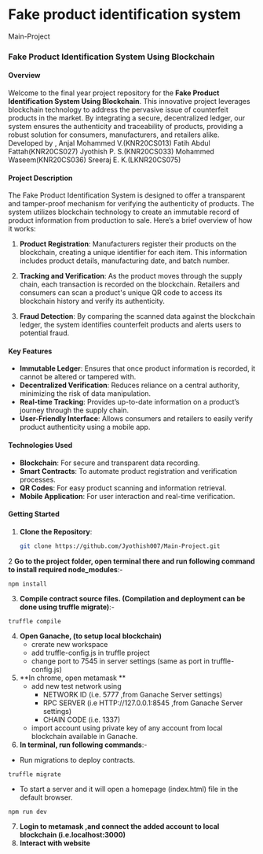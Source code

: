 # Fake product identification system
Main-Project

### Fake Product Identification System Using Blockchain

#### Overview

Welcome to the final year project repository for the **Fake Product Identification System Using Blockchain**. This innovative project leverages blockchain technology to address the pervasive issue of counterfeit products in the market. By integrating a secure, decentralized ledger, our system ensures the authenticity and traceability of products, providing a robust solution for consumers, manufacturers, and retailers alike. Developed by ,
Anjal Mohammed V.(KNR20CS013)
Fatih Abdul Fattah(KNR20CS027)
Jyothish P. S.(KNR20CS033)
Mohammed Waseem(KNR20CS036)
Sreeraj E. K.(LKNR20CS075)

#### Project Description

The Fake Product Identification System is designed to offer a transparent and tamper-proof mechanism for verifying the authenticity of products. The system utilizes blockchain technology to create an immutable record of product information from production to sale. Here’s a brief overview of how it works:

1. **Product Registration**: Manufacturers register their products on the blockchain, creating a unique identifier for each item. This information includes product details, manufacturing date, and batch number.

2. **Tracking and Verification**: As the product moves through the supply chain, each transaction is recorded on the blockchain. Retailers and consumers can scan a product's unique QR code to access its blockchain history and verify its authenticity.

3. **Fraud Detection**: By comparing the scanned data against the blockchain ledger, the system identifies counterfeit products and alerts users to potential fraud.

#### Key Features

- **Immutable Ledger**: Ensures that once product information is recorded, it cannot be altered or tampered with.
- **Decentralized Verification**: Reduces reliance on a central authority, minimizing the risk of data manipulation.
- **Real-time Tracking**: Provides up-to-date information on a product’s journey through the supply chain.
- **User-Friendly Interface**: Allows consumers and retailers to easily verify product authenticity using a mobile app.

#### Technologies Used

- **Blockchain**: For secure and transparent data recording.
- **Smart Contracts**: To automate product registration and verification processes.
- **QR Codes**: For easy product scanning and information retrieval.
- **Mobile Application**: For user interaction and real-time verification.

#### Getting Started

1. **Clone the Repository**: 
   ```bash
   git clone https://github.com/Jyothish007/Main-Project.git
   ```

2 **Go to the project folder, open terminal there and run following command to install required node_modules**:-
```
npm install
```
3. **Compile contract source files. (Compilation and deployment can be done using truffle migrate)**:-
```
truffle compile
```
4. **Open Ganache, (to setup local blockchain)**
    - crerate new workspace
    - add truffle-config.js  in truffle project 
    - change port to 7545 in server settings (same as port in truffle-config.js)
5. **In chrome, open metamask **
   - add new test network using  
        - NETWORK ID (i.e. 5777 ,from Ganache Server settings) 
        - RPC SERVER (i.e HTTP://127.0.0.1:8545 ,from Ganache Server settings)
        - CHAIN CODE (i.e. 1337)
   - import account using private key of any account from local blockchain available in Ganache.
6. **In terminal, run following commands**:-
- Run migrations to deploy contracts.
```
truffle migrate
```
- To start a server and it will open a homepage (index.html) file in the default browser.
```
npm run dev 
``` 
7. **Login to metamask ,and connect the added account to local blockchain (i.e.localhost:3000)**
8. **Interact with website**
